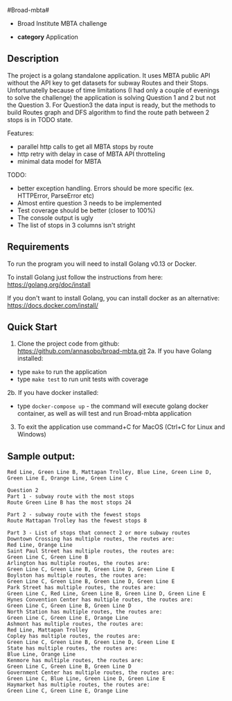 #Broad-mbta#

* Broad Institute MBTA challenge

* **category**    Application

## Description

The project is a golang standalone application. It uses MBTA public API without the API key to get datasets for subway Routes and their Stops.
Unfortunatelly because of time limitations (I had only a couple of evenings to solve the challenge) the application is solving Question 1 and 2 but not the Question 3. 
For Question3 the data input is ready, but the methods to build Routes graph and DFS algorithm to find the route path between 2 stops is in TODO state.

Features: 
- parallel http calls to get all MBTA stops by route
- http retry with delay in case of MBTA API throtteling
- minimal data model for MBTA

TODO:
- better exception handling. Errors should be more specific (ex. HTTPError, ParseError etc)
- Almost entire question 3 needs to be implemented 
- Test coverage should be better (closer to 100%)
- The console output is ugly 
- The list of stops in 3 columns isn't stright

## Requirements

To run the program you will need to install Golang v0.13 or Docker.

To install Golang just follow the instructions from here: https://golang.org/doc/install

If you don't want to install Golang, you can install docker as an alternative: https://docs.docker.com/install/

## Quick Start
1. Clone the project code from github: https://github.com/annasobo/broad-mbta.git
2a. If you have Golang installed:
- type ```make``` to run the application
- type ```make test``` to run unit tests with coverage

2b. If you have docker installed: 
- type ```docker-compose up``` - the command will execute golang docker container, as well as will test and run Broad-mbta application

3. To exit the application use command+C for MacOS (Ctrl+C for Linux and Windows)

## Sample output:

```Question 1 - retrieve all long names for Light and Heavy Rail.
Red Line, Green Line B, Mattapan Trolley, Blue Line, Green Line D, Green Line E, Orange Line, Green Line C

Question 2
Part 1 - subway route with the most stops
Route Green Line B has the most stops 24

Part 2 - subway route with the fewest stops
Route Mattapan Trolley has the fewest stops 8

Part 3 - List of stops that connect 2 or more subway routes
Downtown Crossing has multiple routes, the routes are: 
Red Line, Orange Line
Saint Paul Street has multiple routes, the routes are: 
Green Line C, Green Line B
Arlington has multiple routes, the routes are: 
Green Line C, Green Line B, Green Line D, Green Line E
Boylston has multiple routes, the routes are: 
Green Line C, Green Line B, Green Line D, Green Line E
Park Street has multiple routes, the routes are: 
Green Line C, Red Line, Green Line B, Green Line D, Green Line E
Hynes Convention Center has multiple routes, the routes are: 
Green Line C, Green Line B, Green Line D
North Station has multiple routes, the routes are: 
Green Line C, Green Line E, Orange Line
Ashmont has multiple routes, the routes are: 
Red Line, Mattapan Trolley
Copley has multiple routes, the routes are: 
Green Line C, Green Line B, Green Line D, Green Line E
State has multiple routes, the routes are: 
Blue Line, Orange Line
Kenmore has multiple routes, the routes are: 
Green Line C, Green Line B, Green Line D
Government Center has multiple routes, the routes are: 
Green Line C, Blue Line, Green Line D, Green Line E
Haymarket has multiple routes, the routes are: 
Green Line C, Green Line E, Orange Line
```



